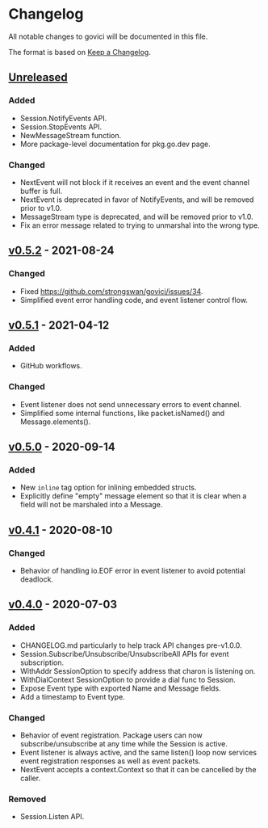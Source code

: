 # Changelog
All notable changes to govici will be documented in this file.

The format is based on [Keep a Changelog](https://keepachangelog.com/en/1.0.0/).

## [Unreleased]

### Added
- Session.NotifyEvents API.
- Session.StopEvents API.
- NewMessageStream function.
- More package-level documentation for pkg.go.dev page.

### Changed
- NextEvent will not block if it receives an event and the event channel buffer is full.
- NextEvent is deprecated in favor of NotifyEvents, and will be removed prior to v1.0.
- MessageStream type is deprecated, and will be removed prior to v1.0.
- Fix an error message related to trying to unmarshal into the wrong type.

## [v0.5.2] - 2021-08-24

### Changed
- Fixed https://github.com/strongswan/govici/issues/34.
- Simplified event error handling code, and event listener control flow.

## [v0.5.1] - 2021-04-12

### Added
- GitHub workflows.

### Changed
- Event listener does not send unnecessary errors to event channel.
- Simplified some internal functions, like packet.isNamed() and Message.elements().

## [v0.5.0] - 2020-09-14

### Added
- New `inline` tag option for inlining embedded structs.
- Explicitly define "empty" message element so that it is clear when a field
  will not be marshaled into a Message.

## [v0.4.1] - 2020-08-10

### Changed
- Behavior of handling io.EOF error in event listener to avoid potential deadlock.

## [v0.4.0] - 2020-07-03

### Added
- CHANGELOG.md particularly to help track API changes pre-v1.0.0.
- Session.Subscribe/Unsubscribe/UnsubscribeAll APIs for event subscription.
- WithAddr SessionOption to specify address that charon is listening on.
- WithDialContext SessionOption to provide a dial func to Session.
- Expose Event type with exported Name and Message fields.
- Add a timestamp to Event type.

### Changed
- Behavior of event registration. Package users can now subscribe/unsubscribe at
  any time while the Session is active.
- Event listener is always active, and the same listen() loop now services event
  registration responses as well as event packets.
- NextEvent accepts a context.Context so that it can be cancelled by the caller.

### Removed
- Session.Listen API.

[Unreleased]: https://github.com/strongswan/govici/compare/v0.5.2...HEAD
[v0.4.0]: https://github.com/strongswan/govici/compare/v0.3.0...v0.4.0
[v0.4.1]: https://github.com/strongswan/govici/compare/v0.4.0...v0.4.1
[v0.5.0]: https://github.com/strongswan/govici/compare/v0.4.1...v0.5.0
[v0.5.1]: https://github.com/strongswan/govici/compare/v0.5.0...v0.5.1
[v0.5.2]: https://github.com/strongswan/govici/compare/v0.5.1...v0.5.2
